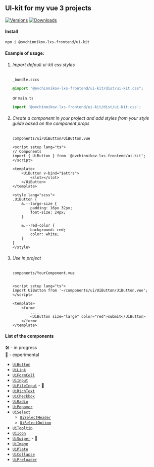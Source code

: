 ## UI-kit for my vue 3 projects
[![Versions](https://img.shields.io/npm/v/@ovchinnikov-lxs-frontend/ui-kit.svg)](https://www.npmjs.com/package/@ovchinnikov-lxs-frontend/ui-kit)
[![Downloads](https://img.shields.io/npm/dt/@ovchinnikov-lxs-frontend/ui-kit.svg)](https://www.npmjs.com/package/@ovchinnikov-lxs-frontend/ui-kit)
#### Install

```sh
npm i @ovchinnikov-lxs-frontend/ui-kit
```

#### Example of usage:
1. ###### Import default ui-kit css styles
    `_bundle.sccs`
    ```scss
    @import "@ovchinnikov-lxs-frontend/ui-kit/dist/ui-kit.css";
    ```
    or `main.ts`
    ```typescript
    import '@ovchinnikov-lxs-frontend/ui-kit/dist/ui-kit.css';
   ```
2. ###### Create a component in your project and add styles from your style guide based on the component props  
    `components/ui/UiButton/UiButton.vue`
    ```vue
    <script setup lang="ts">
    // Components
    import { UiButton } from '@ovchinnikov-lxs-frontend/ui-kit';
    </script>
    
    <template>
        <UiButton v-bind="$attrs">
            <slot></slot>
        </UiButton>
    </template>
    
    <style lang="scss">
    .UiButton {
        &.--large-size {
            padding: 16px 32px;
            font-size: 24px;
        }
        
        &.--red-color {
            background: red;
            color: white;
        }
    }
    </style>
    
    ```
3. ###### Use in project
    `components/YourComponent.vue`
    
    ```vue
    
    <script setup lang="ts">
    import UiButton from '~/components/ui/UiButton/UiButton.vue';
    </script>
    
    <template>
        <form>
            ....
            <UiButton size="large" color="red">submit</UiButton>
        </form>
    </template>
    ```

#### List of the components
🛠 - in progress  
🚧 - experimental
 - [`UiButton`](src%2Fcomponents%2FUiButton%2FUiButton.vue)
 - [`UiLink`](src%2Fcomponents%2FUiLink%2FUiLink.vue)
 - [`UiFormCell`](src%2Fcomponents%2FOFormCell%2FOFormCell.vue)
 - [`UiInput`](src%2Fcomponents%2FUiInput%2FUiInput.vue)
 - [`UiFileInput`](src%2Fcomponents%2FUiFileInput%2FUiFileInput.vue) - 🚧
 - [`UiRichText`](src%2Fcomponents%2FUiRichText%2FUiRichText.vue)
 - [`UiCheckbox`](src%2Fcomponents%2FUiCheckbox%2FUiCheckbox.vue)
 - [`UiRadio`](src%2Fcomponents%2FUiRadio%2FUiRadio.vue)
 - [`UiPopover`](src%2Fcomponents%2FUiPopover%2FUiPopover.vue)
 - [`UiSelect`](src%2Fcomponents%2FUiSelect%2FUiSelect.vue)
   - [`UiSelectHeader`](src%2Fcomponents%2FUiSelect%2FUiSelectHeader.vue)
   - [`UiSelectOption`](src%2Fcomponents%2FUiSelect%2FUiSelectOption.vue)
 - [`UiTooltip`](src%2Fcomponents%2FUiTooltip%2FUiTooltip.vue)
 - [`UiIcon`](src%2Fcomponents%2FUiIcon%2FUiIcon.vue)
 - [`UiSwiper`](src%2Fcomponents%2FUiSwiper%2FUiSwiper.vue) - 🚧
 - [`UiImage`](src%2Fcomponents%2FUiImage%2FUiImage.vue)
 - [`UiPlate`](src%2Fcomponents%2FUiPlate%2FUiPlate.vue)
 - [`UiCollapse`](src%2Fcomponents%2FUiCollapse%2FUiCollapse.vue)
 - [`UiPreloader`](src%2Fcomponents%2FUiPreloader%2FUiPreloader.vue)
